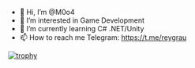 - 👋 Hi, I’m @M0o4
- 👀 I’m interested in Game Development
- 🌱 I’m currently learning C# .NET/Unity
- 📫 How to reach me
Telegram: https://t.me/reygrau

[![trophy](https://github-profile-trophy.vercel.app/?username=M0o4&column=4)](https://github.com/ryo-ma/github-profile-trophy)

<!---
M0o4/M0o4 is a ✨ special ✨ repository because its `README.md` (this file) appears on your GitHub profile.
You can click the Preview link to take a look at your changes.
--->
